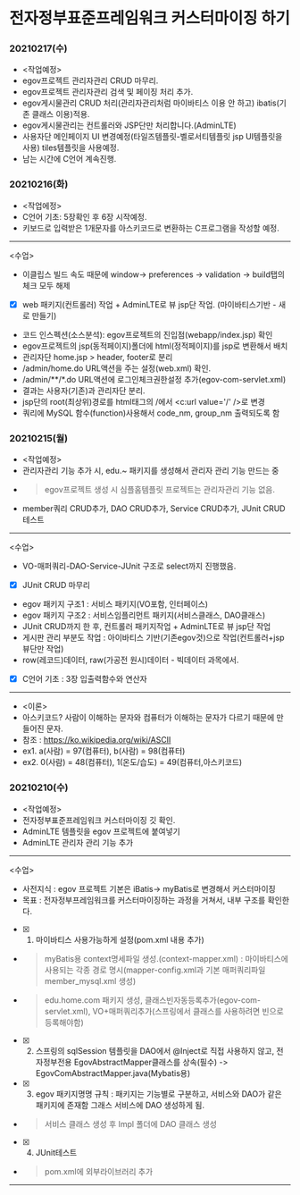 # 전자정부표준프레임워크 커스터마이징 하기
### 20210217(수)
- <작업예정>
- egov프로젝트 관리자관리 CRUD 마무리.
- egov프로젝트 관리자관리 검색 및 페이징 처리 추가.
- egov게시물관리 CRUD 처리(관리자관리처럼 마이바티스 이용 안 하고) ibatis(기존 클래스 이용)적용.
- egov게시물관리는 컨트롤러와 JSP단만 처리합니다.(AdminLTE)
- 사용자단 메인페이지 UI 변경예정(타일즈템플릿-벨로서티템플릿 jsp UI템플릿을 사용) tiles템플릿을 사용예정.
- 남는 시간에 C언어 계속진행. 

### 20210216(화)
- <작업에정>
- C언어 기초: 5장확인 후 6장 시작예정.
- 키보드로 입력받은 1개문자를 아스키코드로 변환하는 C프로그램을 작성할 예정.
----------------------------------------------------------------

<수업>
- 이클립스 빌드 속도 때문에 window-> preferences -> validation -> build탭의 체크 모두 해제
- [X] web 패키지(컨트롤러) 작업 + AdminLTE로 뷰 jsp단 작업. (마이바티스기반 - 새로 만들기)
- 코드 인스펙션(소스분석): egov프로젝트의 진입점(webapp/index.jsp) 확인
- egov프로젝트의 jsp(동적페이지)폴더에 html(정적페이지)를 jsp로 변환해서 배치
- 관리자단 home.jsp > header, footer로 분리
- /admin/home.do URL액션을 주는 설정(web.xml) 확인.
- /admin/**/*.do URL액션에 로그인체크권한설정 추가(egov-com-servlet.xml)
- 결과는 사용자(기존)과 관리자단 분리.
- jsp단의 root(최상위)경로를 html태그의 /에서 <c:url value='/' />로 변경
- 쿼리에 MySQL 함수(function)사용해서 code_nm, group_nm 출력되도록 함
 

### 20210215(월) 
- <작업예정>
- 관리자관리 기능 추가 시, edu.~ 패키지를 생성해서 관리자 관리 기능 만드는 중
- > egov프로젝트 생성 시 심플홈템플릿 프로젝트는 관리자관리 기능 없음.
- member쿼리 CRUD추가, DAO CRUD추가, Service CRUD추가, JUnit CRUD테스트

----------------------------------------------------------------

<수업>
- VO-매퍼쿼리-DAO-Service-JUnit 구조로 select까지 진행했음.
- [X] JUnit CRUD 마무리
- egov 패키지 구조1 : 서비스 패키지(VO포함, 인터페이스)
- egov 패키지 구조2 : 서비스임플리먼트 패키지(서비스클래스, DAO클래스)
- JUnit CRUD까지 한 후, 컨트롤러 패키지작업 + AdminLTE로 뷰 jsp단 작업
- 게시판 관리 부분도 작업 : 아이바티스 기반(기존egov것)으로 작업(컨트롤러+jsp뷰단만 작업)
- row(레코드)데이터, raw(가공전 원시)데이터 - 빅데이터 과목에서.
- [X] C언어 기초 : 3장 입출력함수와 연산자

----------------------------------------------------------------

- <이론>
- 아스키코드? 사람이 이해하는 문자와 컴퓨터가 이해하는 문자가 다르기 때문에 만들어진 문자.
- 참조 : https://ko.wikipedia.org/wiki/ASCII
- ex1. a(사람) = 97(컴퓨터), b(사람) = 98(컴퓨터)
- ex2. 0(사람) = 48(컴퓨터), 1(온도/습도) = 49(컴퓨터,아스키코드)

### 20210210(수) 

- <작업예정>
- 전자정부표준프레임워크 커스터마이징 깃 확인.
- AdminLTE 템플릿을 egov 프로젝트에 붙여넣기
- AdminLTE 관리자 관리 기능 추가

----------------------------------------------------------------

<수업>
- 사전지식 : egov 프로젝트 기본은 iBatis-> myBatis로 변경해서 커스터마이징
- 목표 : 전자정부프레임워크를 커스터마이징하는 과정을 거쳐서, 내부 구조를 확인한다.
- [X] 1. 마이바티스 사용가능하게 설정(pom.xml 내용 추가)
- > myBatis용 context명세파일 생성.(context-mapper.xml) : 마이바티스에 사용되는 각종 경로 명시(mapper-config.xml과 기본 매퍼쿼리파일 member_mysql.xml 생성)
- > edu.home.com 패키지 생성, 클래스빈자동등록추가(egov-com-servlet.xml), VO+매퍼쿼리추가(스프링에서 클래스를 사용하려면 빈으로 등록해야함)
- [X] 2. 스프링의 sqlSession 템플릿을 DAO에서 @Inject로 직접 사용하지 않고, 전자정부전용 EgovAbstractMapper클래스를 상속(필수) -> EgovComAbstractMapper.java(Mybatis용)
- [X] 3. egov 패키지명명 규칙 : 패키지는 기능별로 구분하고, 서비스와 DAO가 같은 패키지에 존재함 그래스 서비스에 DAO 생성하게 됨.
- > 서비스 클래스 생성 후 Impl 폴더에 DAO 클래스 생성 
- [X] 4. JUnit테스트
- > pom.xml에 외부라이브러리 추가

-----------------------------------------------------------------